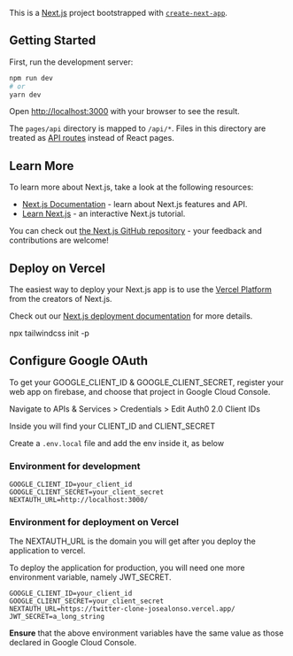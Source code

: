 This is a [Next.js](https://nextjs.org/) project bootstrapped with [`create-next-app`](https://github.com/vercel/next.js/tree/canary/packages/create-next-app).

## Getting Started

First, run the development server:

```bash
npm run dev
# or
yarn dev
```

Open [http://localhost:3000](http://localhost:3000) with your browser to see the result.

The `pages/api` directory is mapped to `/api/*`. Files in this directory are treated as [API routes](https://nextjs.org/docs/api-routes/introduction) instead of React pages.

## Learn More

To learn more about Next.js, take a look at the following resources:

- [Next.js Documentation](https://nextjs.org/docs) - learn about Next.js features and API.
- [Learn Next.js](https://nextjs.org/learn) - an interactive Next.js tutorial.

You can check out [the Next.js GitHub repository](https://github.com/vercel/next.js/) - your feedback and contributions are welcome!

## Deploy on Vercel

The easiest way to deploy your Next.js app is to use the [Vercel Platform](https://vercel.com/new?utm_medium=default-template&filter=next.js&utm_source=create-next-app&utm_campaign=create-next-app-readme) from the creators of Next.js.

Check out our [Next.js deployment documentation](https://nextjs.org/docs/deployment) for more details.

npx tailwindcss init -p

## Configure Google OAuth

To get your GOOGLE_CLIENT_ID & GOOGLE_CLIENT_SECRET, register your web app on firebase, and choose that project in Google Cloud Console.

Navigate to APIs & Services > Credentials > Edit Auth0 2.0 Client IDs

Inside you will find your CLIENT_ID and CLIENT_SECRET

Create a `.env.local` file and add the env inside it, as below

### Environment for development

```
GOOGLE_CLIENT_ID=your_client_id
GOOGLE_CLIENT_SECRET=your_client_secret
NEXTAUTH_URL=http://localhost:3000/
```

### Environment for deployment on Vercel

The NEXTAUTH_URL is the domain you will get after you deploy the application to vercel. 

To deploy the application for production, you will need one more environment variable, namely JWT_SECRET.

```
GOOGLE_CLIENT_ID=your_client_id
GOOGLE_CLIENT_SECRET=your_client_secret
NEXTAUTH_URL=https://twitter-clone-josealonso.vercel.app/
JWT_SECRET=a_long_string
```

**Ensure** that the above environment variables have the same value as those declared in Google Cloud Console.
